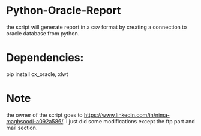 # Python-Oracle-Report
the  script will generate report in a csv format by creating a connection to oracle database from python.

# Dependencies:

pip install cx_oracle, xlwt

# Note
the owner of the script goes to https://www.linkedin.com/in/nima-maghsoodi-a092a586/. i just did some modifications except the ftp part and mail section.
